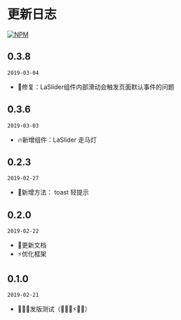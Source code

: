 # 更新日志
[![NPM](https://nodei.co/npm/mycustomui.png?downloads=true&downloadRank=true&stars=true)](https://nodei.co/npm/mycustomui/)

<!-- <h1 align="center">mycustomui</h1>

基于vue的UI组件库，功能持续增加中... -->

## 0.3.8
`2019-03-04`

- 🐞修复：LaSlider组件内部滑动会触发页面默认事件的问题

## 0.3.6
`2019-03-03`

- 🔥新增组件：LaSlider 走马灯

## 0.2.3
`2019-02-27`

- 🌟新增方法： toast 轻提示

## 0.2.0
`2019-02-22`

- 📝更新文档
- ⚡️优化框架

## 0.1.0
`2019-02-21`

- 🎉🎉🎉发版测试（🐞🔥🎉⚡️📝🌟）